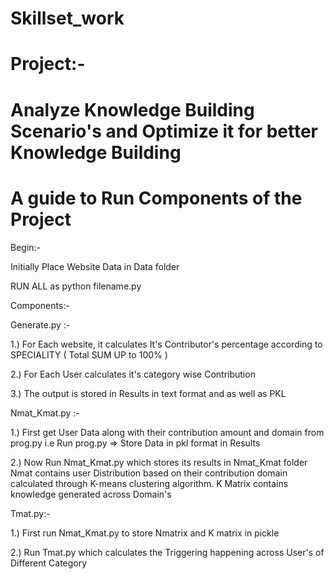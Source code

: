 #                              Skillset_work
# Project:-
#  Analyze Knowledge Building Scenario's and Optimize it for better Knowledge Building

#                 A guide to Run Components of the Project 


Begin:- 

Initially Place Website Data in Data folder

RUN ALL as python filename.py

Components:-

Generate.py :- 

1.) For Each website, it calculates It's Contributor's percentage according to SPECIALITY ( Total SUM UP to 100% )

2.) For Each User calculates it's category wise Contribution 

3.) The output is stored in Results in text format and as well as PKL


Nmat_Kmat.py :-

1.) First get User Data along with their contribution amount and domain from prog.py
    i.e Run prog.py => Store Data in pkl format in Results

2.) Now Run Nmat_Kmat.py which stores its results in Nmat_Kmat folder
    Nmat contains user Distribution based on their contribution domain calculated through K-means clustering algorithm.
    K Matrix contains knowledge generated across Domain's

Tmat.py:-

1.) First run Nmat_Kmat.py to store Nmatrix and K matrix in pickle

2.) Run Tmat.py which calculates the Triggering happening across User's of Different Category
